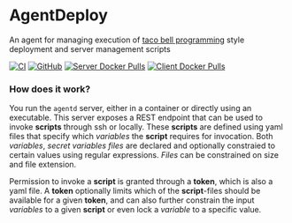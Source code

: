 # AgentDeploy

An agent for managing execution of [taco bell programming](http://widgetsandshit.com/teddziuba/2010/10/taco-bell-programming.html) style deployment and server management scripts

[![CI](https://github.com/rosenbjerg/AgentDeploy/actions/workflows/ci.yml/badge.svg)](https://github.com/rosenbjerg/AgentDeploy/actions/workflows/ci.yml)
[![GitHub](https://img.shields.io/github/license/rosenbjerg/AgentDeploy)](https://github.com/rosenbjerg/AgentDeploy/blob/main/LICENSE)
[![Server Docker Pulls](https://img.shields.io/docker/pulls/mrosenbjerg/agentd-server?label=server%20docker%20pulls)](https://hub.docker.com/r/mrosenbjerg/agentd-server)
[![Client Docker Pulls](https://img.shields.io/docker/pulls/mrosenbjerg/agentd-client?label=client%20docker%20pulls)](https://hub.docker.com/r/mrosenbjerg/agentd-client)



### How does it work?
You run the `agentd` server, either in a container or directly using an executable. This server exposes a REST endpoint that can be used to invoke **scripts** through ssh or locally.
These **scripts** are defined using yaml files that specify which *variables* the **script** requires for invocation. Both *variables*, *secret variables* *files* are declared and optionally constraied to certain values using regular expressions. *Files* can be constrained on size and file extension.

Permission to invoke a **script** is granted through a **token**, which is also a yaml file. A **token** optionally limits which of the **script**-files should be available for a given **token**, and can also further constrain the input *variables* to a given **script** or even lock a *variable* to a specific value.
